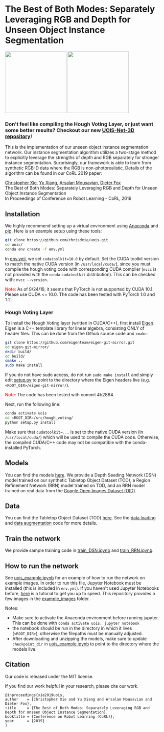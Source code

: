 # The Best of Both Modes: Separately Leveraging RGB and Depth for Unseen Object Instance Segmentation

<img src="gifs/robot_grasping.gif" height="200" /> <img src="gifs/refinement.gif" height="200" />

### Don't feel like compiling the Hough Voting Layer, or just want some better results? Checkout our new [UOIS-Net-3D  repository](https://github.com/chrisdxie/uois/tree/master)!

This is the implementation of our unseen object instance segmentation network. Our instance segmentation algorithm utilizes a two-stage method to explicitly leverage the strengths of depth and RGB separately for stronger instance segmentation. Surprisingly, our framework is able to learn from synthetic RGB-D data where the RGB is non-photorealistic. Details of the algorithm can be found in our CoRL 2019 paper:

[Christopher Xie](https://chrisdxie.github.io), [Yu Xiang](https://yuxng.github.io), [Arsalan Mousavian](https://cs.gmu.edu/~amousavi/), [Dieter Fox](https://homes.cs.washington.edu/~fox/) <br/>
The Best of Both Modes: Separately Leveraging RGB and Depth for Unseen Object Instance Segmentation<br/>
In Proceedings of Conference on Robot Learning - CoRL, 2019

## Installation

We highly recommend setting up a virtual environment using [Anaconda](https://www.anaconda.com/distribution/) and [pip](https://pypi.org/project/pip/). Here is an example setup using these tools:

```bash
git clone https://github.com/chrisdxie/uois.git
cd uois/
conda env create -f env.yml
```
In [env.yml](env.yml), we set `cudatoolkit=10.0` by default. Set the CUDA toolkit version to match the native CUDA version (in `/usr/local/cuda/`), since you must compile the hough voting code with corresponding CUDA compiler (`nvcc` is not provided with the `conda` `cudatoolkit` distribution). This can be checked with: `nvcc --version`. 

<span style="color:red">Note:</span> As of 9/24/19, it seems that PyTorch is not supported by CUDA 10.1. Please use CUDA <= 10.0. The code has been tested with PyTorch 1.0 and 1.2. 

### Hough Voting Layer

To install the Hough Voting layer (written in CUDA/C++), first install [Eigen](http://eigen.tuxfamily.org/). Eigen is a C++ template library for linear algebra, consisting ONLY of header files. This can be done from the Github source code and `cmake`:

```bash
git clone https://github.com/eigenteam/eigen-git-mirror.git
cd eigen-git-mirror/
mkdir build/
cd build/
cmake ..
sudo make install
```

If you do not have sudo access, do not run `sudo make install` and simply edit [setup.py](src/hough_voting/setup.py) to point to the directory where the Eigen headers live (e.g. `<ROOT_DIR>/eigen-git-mirror/`). 

<span style="color:red">Note:</span> The code has been tested with commit 4b2884.

Next, run the following line:

```bash
conda activate uois
cd <ROOT_DIR>/src/hough_voting/
python setup.py install
```

Make sure that `cudatoolkit=...` is set to the native CUDA version (in `/usr/local/cuda/`) which will be used to compile the CUDA code. Otherwise, the compiled CUDA/C++ code may not be compatible with the conda-installed PyTorch.

## Models
You can find the models [here](https://drive.google.com/uc?export=download&id=19wW-lfsGHRwQlwVnYhwrh5a4LhnZPYZA). We provide a Depth Seeding Network (DSN) model trained on our synthetic Tabletop Object Dataset (TOD), a Region Refinement Network (RRN) model trained on TOD, and an RRN model trained on real data from the [Google Open Images Dataset (OID)](https://storage.googleapis.com/openimages/web/download.html).

## Data
You can find the Tabletop Object Dataset (TOD) [here](https://drive.google.com/uc?export=download&id=1Du309Ye8J7v2c4fFGuyPGjf-C3-623vw). See the [data loading](src/data_loader.py) and [data augmentation](src/data_augmentation.py) code for more details.

## Train the network
We provide sample training code in [train_DSN.ipynb](train_DSN.ipynb) and [train_RRN.ipynb](train_RRN.ipynb).

## How to run the network

See [uois_example.ipynb](uois_example.ipynb) for an example of how to run the network on example images. In order to run this file, Jupyter Notebook must be installed (this is included in `env.yml`). If you haven't used Jupyter Notebooks before, [here](https://www.dataquest.io/blog/jupyter-notebook-tutorial/) is a tutorial to get you up to speed. This repository provides a few images in the [example_images](example_images/) folder. 

Notes:

* Make sure to activate the Anaconda environment before running jupyter. This can be done with ``` conda activate uois; jupyter notebook ```
* the notebook should be run in the directory in which it lives (`<ROOT_DIR>`), otherwise the filepaths must be manually adjusted.
* After downloading and unzipping the models, make sure to update `checkpoint_dir` in [uois_example.ipynb](uois_example.ipynb) to point to the directory where the models live.

## Citation
Our code is released under the MIT license.

If you find our work helpful in your research, please cite our work.

```
@inproceedings{xie2019uois,
author    = {Christopher Xie and Yu Xiang and Arsalan Mousavian and Dieter Fox},
title     = {The Best of Both Modes: Separately Leveraging RGB and Depth for Unseen Object Instance Segmentation},
booktitle = {Conference on Robot Learning (CoRL)},
year      = {2019}
}
```
